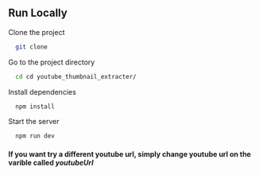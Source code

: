 
## Run Locally

Clone the project

```bash
  git clone 
```

Go to the project directory

```bash
  cd cd youtube_thumbnail_extracter/
```

Install dependencies

```bash
  npm install
```

Start the server

```bash
  npm run dev
```
#### If you want try a different youtube url, simply change youtube url on the varible called *youtubeUrl*
